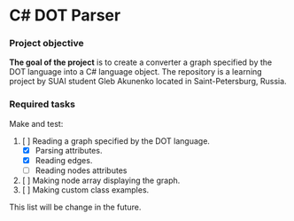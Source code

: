# C# DOT Parser

### Project objective
**The goal of the project** is to create a converter a graph specified by the DOT language into a C# language object.
The repository is a learning project by SUAI student Gleb Akunenko located in Saint-Petersburg, Russia.

### Required tasks
Make and test:
1. [ ] Reading a graph specified by the DOT language.
    - [x] Parsing attributes.
    - [x] Reading edges.
    - [ ] Reading nodes attributes
2. [ ] Making node array displaying the graph.
3. [ ] Making custom class examples.

This list will be change in the future.

